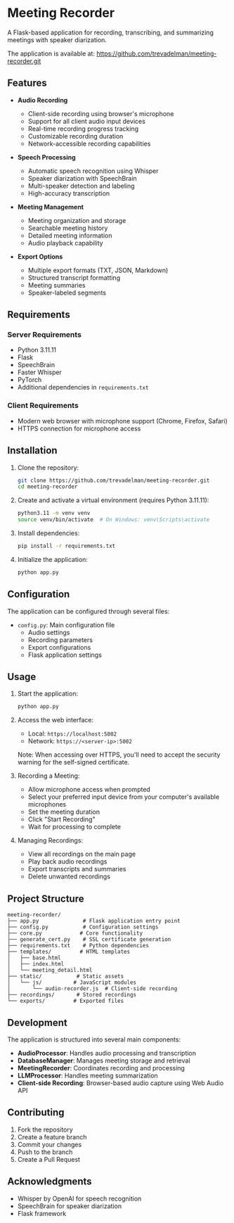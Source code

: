 # Meeting Recorder

A Flask-based application for recording, transcribing, and summarizing meetings with speaker diarization.

The application is available at: https://github.com/trevadelman/meeting-recorder.git

## Features

- **Audio Recording**
  - Client-side recording using browser's microphone
  - Support for all client audio input devices
  - Real-time recording progress tracking
  - Customizable recording duration
  - Network-accessible recording capabilities

- **Speech Processing**
  - Automatic speech recognition using Whisper
  - Speaker diarization with SpeechBrain
  - Multi-speaker detection and labeling
  - High-accuracy transcription

- **Meeting Management**
  - Meeting organization and storage
  - Searchable meeting history
  - Detailed meeting information
  - Audio playback capability

- **Export Options**
  - Multiple export formats (TXT, JSON, Markdown)
  - Structured transcript formatting
  - Meeting summaries
  - Speaker-labeled segments

## Requirements

### Server Requirements
- Python 3.11.11
- Flask
- SpeechBrain
- Faster Whisper
- PyTorch
- Additional dependencies in `requirements.txt`

### Client Requirements
- Modern web browser with microphone support (Chrome, Firefox, Safari)
- HTTPS connection for microphone access

## Installation

1. Clone the repository:
   ```bash
   git clone https://github.com/trevadelman/meeting-recorder.git
   cd meeting-recorder
   ```

2. Create and activate a virtual environment (requires Python 3.11.11):
   ```bash
   python3.11 -m venv venv
   source venv/bin/activate  # On Windows: venv\Scripts\activate
   ```

3. Install dependencies:
   ```bash
   pip install -r requirements.txt
   ```

4. Initialize the application:
   ```bash
   python app.py
   ```

## Configuration

The application can be configured through several files:

- `config.py`: Main configuration file
  - Audio settings
  - Recording parameters
  - Export configurations
  - Flask application settings

## Usage

1. Start the application:
   ```bash
   python app.py
   ```

2. Access the web interface:
   - Local: `https://localhost:5002`
   - Network: `https://<server-ip>:5002`
   
   Note: When accessing over HTTPS, you'll need to accept the security warning for the self-signed certificate.

3. Recording a Meeting:
   - Allow microphone access when prompted
   - Select your preferred input device from your computer's available microphones
   - Set the meeting duration
   - Click "Start Recording"
   - Wait for processing to complete

4. Managing Recordings:
   - View all recordings on the main page
   - Play back audio recordings
   - Export transcripts and summaries
   - Delete unwanted recordings

## Project Structure

```
meeting-recorder/
├── app.py              # Flask application entry point
├── config.py           # Configuration settings
├── core.py            # Core functionality
├── generate_cert.py    # SSL certificate generation
├── requirements.txt    # Python dependencies
├── templates/         # HTML templates
│   ├── base.html
│   ├── index.html
│   └── meeting_detail.html
├── static/           # Static assets
│   └── js/          # JavaScript modules
│       └── audio-recorder.js  # Client-side recording
├── recordings/       # Stored recordings
└── exports/         # Exported files
```

## Development

The application is structured into several main components:

- **AudioProcessor**: Handles audio processing and transcription
- **DatabaseManager**: Manages meeting storage and retrieval
- **MeetingRecorder**: Coordinates recording and processing
- **LLMProcessor**: Handles meeting summarization
- **Client-side Recording**: Browser-based audio capture using Web Audio API

## Contributing

1. Fork the repository
2. Create a feature branch
3. Commit your changes
4. Push to the branch
5. Create a Pull Request



## Acknowledgments

- Whisper by OpenAI for speech recognition
- SpeechBrain for speaker diarization
- Flask framework
